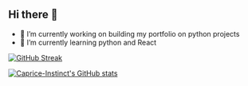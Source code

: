 ## Hi there 👋

<!--
**Caprice-Instinct/Caprice-Instinct** is a ✨ _special_ ✨ repository because its `README.md` (this file) appears on your GitHub profile.

Here are some ideas to get you started:

- 🔭 I’m currently working on ...
- 🌱 I’m currently learning ...
- 👯 I’m looking to collaborate on ...
- 🤔 I’m looking for help with ...
- 💬 Ask me about ...
- 📫 How to reach me: ...
- 😄 Pronouns: ...
- ⚡ Fun fact: ...
-->
- 🔭 I’m currently working on building my portfolio on python projects
- 🌱 I’m currently learning python and React

[![GitHub Streak](https://streak-stats.demolab.com?user=Caprice-Instinct&theme=dark)](https://git.io/streak-stats)



[![Caprice-Instinct's GitHub stats](https://github-readme-stats.vercel.app/api?username=Caprice-Instinct&theme=merko)](https://github.com/anuraghazra/github-readme-stats)

